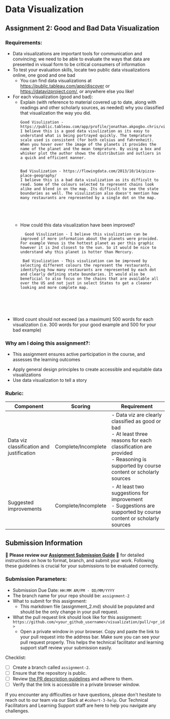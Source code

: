 # Data Visualization

## Assignment 2: Good and Bad Data Visualization

### Requirements:

- Data visualizations are important tools for communication and convincing; we need to be able to evaluate the ways that data are presented in visual form to be critical consumers of information 
- To test your evaluation skills, locate two public data visualizations online, one good and one bad  
    - You can find data visualizations at https://public.tableau.com/app/discover or https://datavizproject.com/, or anywhere else you like! 
- For each visualization (good and bad):  
    - Explain (with reference to material covered up to date, along with readings and other scholarly sources, as needed) why you classified that visualization the way you did.
      ```
      Good Visulization - https://public.tableau.com/app/profile/jonathan.akpogbo.chris/viz/MeanTempearaturesofPlanets/Dashboard1
      I believe this is a good data visulization as its easy to understand what is being portrayed quickly. The temprature scale used is consistent (for both celsius and fahrenheit). When you hover over the image of the planets it provides the name of the planet and the mean temprature. By using a box and whisker plot the author shows the distribution and outliers in a quick and efficient manner. 


      Bad Visulization - https://flowingdata.com/2013/10/14/pizza-place-geography/
      I believe this is a bad data visulization as its difficult to read. Some of the colours selected to represent chains look alike and blend in on the map. Its difficult to see the state boundaries as well. The visulization also doesn't mention how many restaurants are represented by a single dot on the map. 





      ```
    - How could this data visualization have been improved?  
      ```
        Good Visulization - I believe this visulization can be improved if more information about the planets were provided. For example Venus is the hottest planet as per this graphic however it is 2nd closest to the sun. So it would be nice to understand why this planet is hotter than Mercury. 
      
       Bad Visulization - This visulization can be improved by selecting different colours the represent the restaurants, identifying how many restaurants are represented by each dot and clearly defining state boundaries. It would also be beneficial to also focus on the chains that are available all over the US and not just in select States to get a cleaner looking and more complete map. 





      
      ```
- Word count should not exceed (as a maximum) 500 words for each visualization (i.e. 
300 words for your good example and 500 for your bad example)

### Why am I doing this assignment?:

- This assignment ensures active participation in the course, and assesses the learning outcomes
* Apply general design principles to create accessible and equitable data visualizations
* Use data visualization to tell a story

### Rubric:

| Component               | Scoring   | Requirement                                                 |
|-------------------------|-----------|-------------------------------------------------------------|
| Data viz classification and justification | Complete/Incomplete | - Data viz are clearly classified as good or bad<br />- At least three reasons for each classification are provided<br />- Reasoning is supported by course content or scholarly sources |
| Suggested improvements  | Complete/Incomplete | - At least two suggestions for improvement<br />- Suggestions are supported by course content or scholarly sources |

## Submission Information

🚨 **Please review our [Assignment Submission Guide](https://github.com/UofT-DSI/onboarding/blob/main/onboarding_documents/submissions.md)** 🚨 for detailed instructions on how to format, branch, and submit your work. Following these guidelines is crucial for your submissions to be evaluated correctly.

### Submission Parameters:
* Submission Due Date: `HH:MM AM/PM - DD/MM/YYYY`
* The branch name for your repo should be: `assignment-2`
* What to submit for this assignment:
    * This markdown file (assignment_2.md) should be populated and should be the only change in your pull request.
* What the pull request link should look like for this assignment: `https://github.com/<your_github_username>/visualization/pull/<pr_id>`
    * Open a private window in your browser. Copy and paste the link to your pull request into the address bar. Make sure you can see your pull request properly. This helps the technical facilitator and learning support staff review your submission easily.

Checklist:
- [ ] Create a branch called `assignment-2`.
- [ ] Ensure that the repository is public.
- [ ] Review [the PR description guidelines](https://github.com/UofT-DSI/onboarding/blob/main/onboarding_documents/submissions.md#guidelines-for-pull-request-descriptions) and adhere to them.
- [ ] Verify that the link is accessible in a private browser window.

If you encounter any difficulties or have questions, please don't hesitate to reach out to our team via our Slack at `#cohort-3-help`. Our Technical Facilitators and Learning Support staff are here to help you navigate any challenges.
